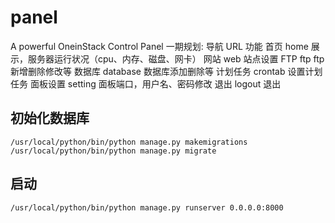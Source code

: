 # panel
A powerful OneinStack Control Panel
一期规划:
导航       URL          功能
首页       home         展示，服务器运行状况（cpu、内存、磁盘、网卡）
网站       web          站点设置
FTP        ftp          ftp新增删除修改等
数据库     database     数据库添加删除等
计划任务   crontab      设置计划任务
面板设置   setting      面板端口，用户名、密码修改
退出       logout       退出

## 初始化数据库
```
/usr/local/python/bin/python manage.py makemigrations
/usr/local/python/bin/python manage.py migrate
```
## 启动
```
/usr/local/python/bin/python manage.py runserver 0.0.0.0:8000
```

